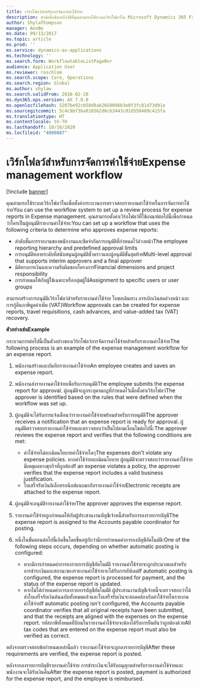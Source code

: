 ```yaml
---
title: เวิร์กโฟลว์สำหรับการจัดการค่าใช้จ่าย
description: หัวข้อนี้อธิบายถึงวิธีที่คุณสามารถใช้ระบบเวิร์กโฟลว์ใน Microsoft Dynamics 365 Finance เพื่อตั้งค่ากระบวนการตรวจสอบรายงานค่าใช้จ่ายในการจัดการค่าใช้จ่าย
author: ShylaThompson
manager: AnnBe
ms.date: 09/13/2017
ms.topic: article
ms.prod: ''
ms.service: dynamics-ax-applications
ms.technology: ''
ms.search.form: WorkflowtableListPageRnr
audience: Application User
ms.reviewer: roschlom
ms.search.scope: Core, Operations
ms.search.region: Global
ms.author: shylaw
ms.search.validFrom: 2016-02-28
ms.dyn365.ops.version: AX 7.0.0
ms.openlocfilehash: 5207be92cb58d8ab2658096b3e0f3fc81d73d91e
ms.sourcegitcommit: 5c4c9bf3ba018562d6cb3443c01d550489c415fa
ms.translationtype: HT
ms.contentlocale: th-TH
ms.lasthandoff: 10/16/2020
ms.locfileid: "4086087"
---
```

# <a name="expense-management-workflow"></a><span data-ttu-id="46820-103">เวิร์กโฟลว์สำหรับการจัดการค่าใช้จ่าย</span><span class="sxs-lookup"><span data-stu-id="46820-103">Expense management workflow</span></span>

[!include [banner](../includes/banner.md)]

<span data-ttu-id="46820-104">คุณสามารถใช้ระบบเวิร์กโฟลว์ในเพื่อตั้งค่ากระบวนการตรวจสอบรายงานค่าใช้จ่ายในการจัดการค่าใช้จ่าย</span><span class="sxs-lookup"><span data-stu-id="46820-104">You can use the workflow system to set up a review process for expense reports in Expense management.</span></span> <span data-ttu-id="46820-105">คุณสามารถตั้งค่าเวิร์กโฟลว์ที่ใช้เกณฑ์ต่อไปนี้เพื่อกำหนดว่าใครเป็นผู้อนุมัติรายงานค่าใช้จ่าย:</span><span class="sxs-lookup"><span data-stu-id="46820-105">You can set up a workflow that uses the following criteria to determine who approves expense reports:</span></span>

- <span data-ttu-id="46820-106">ลำดับชั้นการรายงานของพนักงานและขีดจำกัดการอนุมัติที่กำหนดไว้ล่วงหน้า</span><span class="sxs-lookup"><span data-stu-id="46820-106">The employee reporting hierarchy and predefined approval limits</span></span>
- <span data-ttu-id="46820-107">การอนุมัติหลายระดับที่สนับสนุนผู้อนุมัติชั่วคราวและผู้อนุมัติขั้นสุดท้าย</span><span class="sxs-lookup"><span data-stu-id="46820-107">Multi-level approval that supports interim approvers and a final approver</span></span>
- <span data-ttu-id="46820-108">มิติทางการเงินและความรับผิดชอบโครงการ</span><span class="sxs-lookup"><span data-stu-id="46820-108">Financial dimensions and project responsibility</span></span>
- <span data-ttu-id="46820-109">การกำหนดให้กับผู้ใช้เฉพาะหรือกลุ่มผู้ใช้</span><span class="sxs-lookup"><span data-stu-id="46820-109">Assignment to specific users or user groups</span></span>

<span data-ttu-id="46820-110">สามารถสร้างการอนุมัติเวิร์กโฟลว์สำหรับรายงานค่าใช้จ่าย ใบขอเดินทาง การเบิกเงินสดล่วงหน้า และการกู้คืนภาษีมูลค่าเพิ่ม (VAT)</span><span class="sxs-lookup"><span data-stu-id="46820-110">Workflow approvals can be created for expense reports, travel requisitions, cash advances, and value-added tax (VAT) recovery.</span></span>

<span data-ttu-id="46820-111">**ตัวอย่างเช่น**</span><span class="sxs-lookup"><span data-stu-id="46820-111">**Example**</span></span>

<span data-ttu-id="46820-112">กระบวนการต่อไปนี้เป็นตัวอย่างของเวิร์กโฟลว์การจัดการค่าใช้จ่ายสำหรับรายงานค่าใช้จ่าย</span><span class="sxs-lookup"><span data-stu-id="46820-112">The following process is an example of the expense management workflow for an expense report.</span></span>

1. <span data-ttu-id="46820-113">พนักงานสร้างและบันทึกรายงานค่าใช้จ่าย</span><span class="sxs-lookup"><span data-stu-id="46820-113">An employee creates and saves an expense report.</span></span>
2. <span data-ttu-id="46820-114">พนักงานส่งรายงานค่าใช้จ่ายเพื่อรับการอนุมัติ</span><span class="sxs-lookup"><span data-stu-id="46820-114">The employee submits the expense report for approval.</span></span> <span data-ttu-id="46820-115">ผู้อนุมัติจะถูกระบุตามกฎที่กำหนดไว้เมื่อตั้งค่าเวิร์กโฟลว์</span><span class="sxs-lookup"><span data-stu-id="46820-115">The approver is identified based on the rules that were defined when the workflow was set up.</span></span>
3. <span data-ttu-id="46820-116">ผู้อนุมัติจะได้รับการแจ้งเตือนว่ารายงานค่าใช้จ่ายพร้อมสำหรับการอนุมัติ</span><span class="sxs-lookup"><span data-stu-id="46820-116">The approver receives a notification that an expense report is ready for approval.</span></span> <span data-ttu-id="46820-117">ผู้อนุมัติตรวจสอบรายงานค่าใช้จ่ายและตรวจสอบว่าเป็นไปตามเงื่อนไขต่อไปนี้:</span><span class="sxs-lookup"><span data-stu-id="46820-117">The approver reviews the expense report and verifies that the following conditions are met:</span></span>

    - <span data-ttu-id="46820-118">ค่าใช้จ่ายไม่ละเมิดนโยบายค่าใช้จ่ายใดๆ</span><span class="sxs-lookup"><span data-stu-id="46820-118">The expenses don't violate any expense policies.</span></span> <span data-ttu-id="46820-119">หากค่าใช้จ่ายละเมิดนโยบาย ผู้อนุมัติจะตรวจสอบว่ารายงานค่าใช้จ่ายมีเหตุผลทางธุรกิจที่ถูกต้อง</span><span class="sxs-lookup"><span data-stu-id="46820-119">If an expense violates a policy, the approver verifies that the expense report includes a valid business justification.</span></span>
    - <span data-ttu-id="46820-120">ใบเสร็จรับเงินอิเล็กทรอนิกส์แนบมากับรายงานค่าใช้จ่าย</span><span class="sxs-lookup"><span data-stu-id="46820-120">Electronic receipts are attached to the expense report.</span></span>

4. <span data-ttu-id="46820-121">ผู้อนุมัติจะอนุมัติรายงานค่าใช้จ่าย</span><span class="sxs-lookup"><span data-stu-id="46820-121">The approver approves the expense report.</span></span>
5. <span data-ttu-id="46820-122">รายงานค่าใช้จ่ายถูกกำหนดให้กับผู้ประสานงานบัญชีเจ้าหนี้สำหรับการลงรายการบัญชี</span><span class="sxs-lookup"><span data-stu-id="46820-122">The expense report is assigned to the Accounts payable coordinator for posting.</span></span>
6. <span data-ttu-id="46820-123">หนึ่งในขั้นตอนต่อไปนี้เกิดขึ้นโดยขึ้นอยู่กับว่ามีการกำหนดค่าการลงบัญชีอัตโนมัติ:</span><span class="sxs-lookup"><span data-stu-id="46820-123">One of the following steps occurs, depending on whether automatic posting is configured:</span></span>

    - <span data-ttu-id="46820-124">หากมีการกำหนดค่าการลงรายการบัญชีอัตโนมัติ รายงานค่าใช้จ่ายจะถูกประมวลผลสำหรับการชำระเงินและสถานะของรายงานค่าใช้จ่ายจะได้รับการอัปเดต</span><span class="sxs-lookup"><span data-stu-id="46820-124">If automatic posting is configured, the expense report is processed for payment, and the status of the expense report is updated.</span></span>
    - <span data-ttu-id="46820-125">หากไม่ได้กำหนดค่าการลงรายการบัญชีอัตโนมัติ ผู้ประสานงานบัญชีเจ้าหนี้จะตรวจสอบว่าได้ส่งใบเสร็จรับเงินต้นฉบับทั้งหมดแล้วและใบเสร็จรับเงินจะสอดคล้องกับค่าใช้จ่ายในรายงานค่าใช้จ่าย</span><span class="sxs-lookup"><span data-stu-id="46820-125">If automatic posting isn't configured, the Accounts payable coordinator verifies that all original receipts have been submitted, and that the receipts are aligned with the expenses on the expense report.</span></span> <span data-ttu-id="46820-126">รหัสภาษีทั้งหมดที่ป้อนในรายงานค่าใช้จ่ายจะต้องได้รับการยืนยันว่าถูกต้องด้วย</span><span class="sxs-lookup"><span data-stu-id="46820-126">All tax codes that are entered on the expense report must also be verified as correct.</span></span>

<span data-ttu-id="46820-127">หลังจากตรวจสอบข้อกำหนดเหล่านี้แล้ว รายงานค่าใช้จ่ายจะถูกลงรายการบัญชี</span><span class="sxs-lookup"><span data-stu-id="46820-127">After these requirements are verified, the expense report is posted.</span></span>

<span data-ttu-id="46820-128">หลังจากลงรายการบัญชีรายงานค่าใช้จ่าย การชำระเงินจะได้รับอนุญาตสำหรับรายงานค่าใช้จ่ายและพนักงานจะได้รับเงินคืน</span><span class="sxs-lookup"><span data-stu-id="46820-128">After the expense report is posted, payment is authorized for the expense report, and the employee is reimbursed.</span></span>
